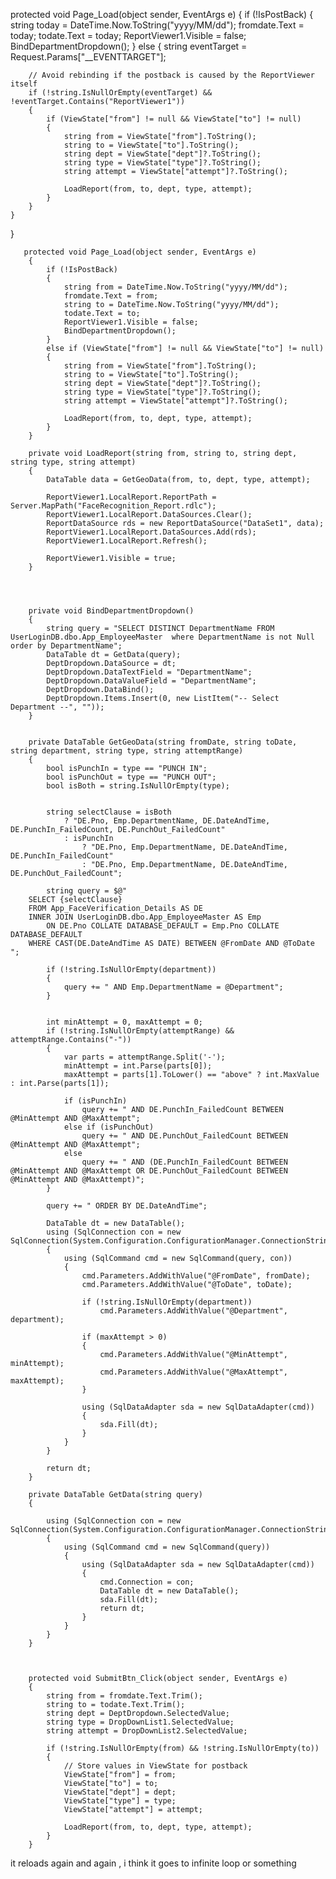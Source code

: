 protected void Page_Load(object sender, EventArgs e)
{
    if (!IsPostBack)
    {
        string today = DateTime.Now.ToString("yyyy/MM/dd");
        fromdate.Text = today;
        todate.Text = today;
        ReportViewer1.Visible = false;
        BindDepartmentDropdown();
    }
    else
    {
        string eventTarget = Request.Params["__EVENTTARGET"];
        
        // Avoid rebinding if the postback is caused by the ReportViewer itself
        if (!string.IsNullOrEmpty(eventTarget) && !eventTarget.Contains("ReportViewer1"))
        {
            if (ViewState["from"] != null && ViewState["to"] != null)
            {
                string from = ViewState["from"].ToString();
                string to = ViewState["to"].ToString();
                string dept = ViewState["dept"]?.ToString();
                string type = ViewState["type"]?.ToString();
                string attempt = ViewState["attempt"]?.ToString();

                LoadReport(from, to, dept, type, attempt);
            }
        }
    }
}

       
       
       
       
       protected void Page_Load(object sender, EventArgs e)
        {
            if (!IsPostBack)
            {
                string from = DateTime.Now.ToString("yyyy/MM/dd");
                fromdate.Text = from;
                string to = DateTime.Now.ToString("yyyy/MM/dd");
                todate.Text = to;
                ReportViewer1.Visible = false;
                BindDepartmentDropdown();
            }
            else if (ViewState["from"] != null && ViewState["to"] != null)
            {
                string from = ViewState["from"].ToString();
                string to = ViewState["to"].ToString();
                string dept = ViewState["dept"]?.ToString();
                string type = ViewState["type"]?.ToString();
                string attempt = ViewState["attempt"]?.ToString();

                LoadReport(from, to, dept, type, attempt);
            }
        }

        private void LoadReport(string from, string to, string dept, string type, string attempt)
        {
            DataTable data = GetGeoData(from, to, dept, type, attempt);

            ReportViewer1.LocalReport.ReportPath = Server.MapPath("FaceRecognition_Report.rdlc");
            ReportViewer1.LocalReport.DataSources.Clear();
            ReportDataSource rds = new ReportDataSource("DataSet1", data); 
            ReportViewer1.LocalReport.DataSources.Add(rds);
            ReportViewer1.LocalReport.Refresh();

            ReportViewer1.Visible = true;
        }




        private void BindDepartmentDropdown()
        {
            string query = "SELECT DISTINCT DepartmentName FROM UserLoginDB.dbo.App_EmployeeMaster  where DepartmentName is not Null order by DepartmentName";
            DataTable dt = GetData(query);
            DeptDropdown.DataSource = dt;
            DeptDropdown.DataTextField = "DepartmentName";
            DeptDropdown.DataValueField = "DepartmentName";
            DeptDropdown.DataBind();
            DeptDropdown.Items.Insert(0, new ListItem("-- Select Department --", ""));
        }


        private DataTable GetGeoData(string fromDate, string toDate, string department, string type, string attemptRange)
        {
            bool isPunchIn = type == "PUNCH IN";
            bool isPunchOut = type == "PUNCH OUT";
            bool isBoth = string.IsNullOrEmpty(type); 

           
            string selectClause = isBoth
                ? "DE.Pno, Emp.DepartmentName, DE.DateAndTime, DE.PunchIn_FailedCount, DE.PunchOut_FailedCount"
                : isPunchIn
                    ? "DE.Pno, Emp.DepartmentName, DE.DateAndTime, DE.PunchIn_FailedCount"
                    : "DE.Pno, Emp.DepartmentName, DE.DateAndTime, DE.PunchOut_FailedCount";

            string query = $@"
        SELECT {selectClause}
        FROM App_FaceVerification_Details AS DE
        INNER JOIN UserLoginDB.dbo.App_EmployeeMaster AS Emp
            ON DE.Pno COLLATE DATABASE_DEFAULT = Emp.Pno COLLATE DATABASE_DEFAULT
        WHERE CAST(DE.DateAndTime AS DATE) BETWEEN @FromDate AND @ToDate
    ";

            if (!string.IsNullOrEmpty(department))
            {
                query += " AND Emp.DepartmentName = @Department";
            }

           
            int minAttempt = 0, maxAttempt = 0;
            if (!string.IsNullOrEmpty(attemptRange) && attemptRange.Contains("-"))
            {
                var parts = attemptRange.Split('-');
                minAttempt = int.Parse(parts[0]);
                maxAttempt = parts[1].ToLower() == "above" ? int.MaxValue : int.Parse(parts[1]);

                if (isPunchIn)
                    query += " AND DE.PunchIn_FailedCount BETWEEN @MinAttempt AND @MaxAttempt";
                else if (isPunchOut)
                    query += " AND DE.PunchOut_FailedCount BETWEEN @MinAttempt AND @MaxAttempt";
                else
                    query += " AND (DE.PunchIn_FailedCount BETWEEN @MinAttempt AND @MaxAttempt OR DE.PunchOut_FailedCount BETWEEN @MinAttempt AND @MaxAttempt)";
            }

            query += " ORDER BY DE.DateAndTime";

            DataTable dt = new DataTable();
            using (SqlConnection con = new SqlConnection(System.Configuration.ConfigurationManager.ConnectionStrings["dbcs"].ConnectionString))
            {
                using (SqlCommand cmd = new SqlCommand(query, con))
                {
                    cmd.Parameters.AddWithValue("@FromDate", fromDate);
                    cmd.Parameters.AddWithValue("@ToDate", toDate);

                    if (!string.IsNullOrEmpty(department))
                        cmd.Parameters.AddWithValue("@Department", department);

                    if (maxAttempt > 0)
                    {
                        cmd.Parameters.AddWithValue("@MinAttempt", minAttempt);
                        cmd.Parameters.AddWithValue("@MaxAttempt", maxAttempt);
                    }

                    using (SqlDataAdapter sda = new SqlDataAdapter(cmd))
                    {
                        sda.Fill(dt);
                    }
                }
            }

            return dt;
        }

        private DataTable GetData(string query)
        {

            using (SqlConnection con = new SqlConnection(System.Configuration.ConfigurationManager.ConnectionStrings["dbcs"].ConnectionString))
            {
                using (SqlCommand cmd = new SqlCommand(query))
                {
                    using (SqlDataAdapter sda = new SqlDataAdapter(cmd))
                    {
                        cmd.Connection = con;
                        DataTable dt = new DataTable();
                        sda.Fill(dt);
                        return dt;
                    }
                }
            }
        }



        protected void SubmitBtn_Click(object sender, EventArgs e)
        {
            string from = fromdate.Text.Trim();
            string to = todate.Text.Trim();
            string dept = DeptDropdown.SelectedValue;
            string type = DropDownList1.SelectedValue;
            string attempt = DropDownList2.SelectedValue;

            if (!string.IsNullOrEmpty(from) && !string.IsNullOrEmpty(to))
            {
                // Store values in ViewState for postback
                ViewState["from"] = from;
                ViewState["to"] = to;
                ViewState["dept"] = dept;
                ViewState["type"] = type;
                ViewState["attempt"] = attempt;

                LoadReport(from, to, dept, type, attempt);
            }
        }


it reloads again and again , i think it goes to infinite loop or something 
